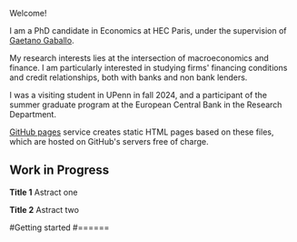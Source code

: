Welcome! 

I am a PhD candidate in Economics at HEC Paris, under the supervision of [Gaetano Gaballo](https://sites.google.com/view/ggaballo). 

My research interests lies at the intersection of macroeconomics and finance. I am particularly interested in studying firms' financing conditions and credit relationships, both with banks and non bank lenders.  

I was a visiting student in UPenn in fall 2024, and a participant of the summer graduate program at the European Central Bank in the Research Department.

[GitHub pages](https://pages.github.com/) service creates static HTML pages based on these files, which are hosted on GitHub's servers free of charge.

Work in Progress
------

**Title 1**
Astract one

**Title 2**
Astract two


#Getting started
#======
